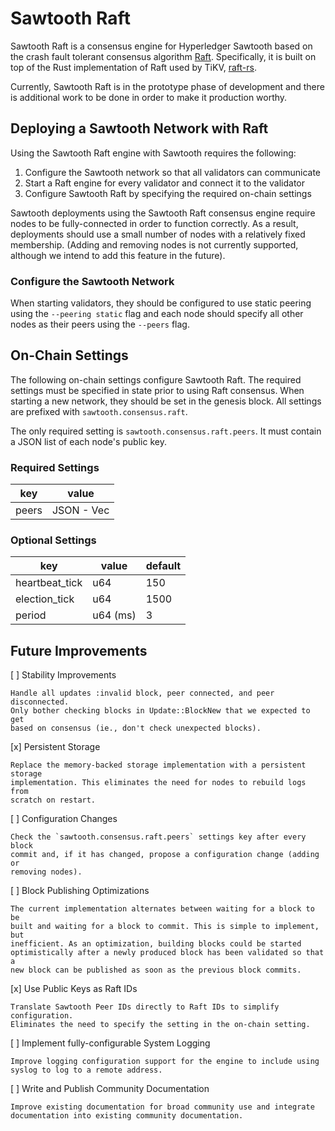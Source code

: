 # Sawtooth Raft

Sawtooth Raft is a consensus engine for Hyperledger Sawtooth based on the crash
fault tolerant consensus algorithm [Raft](http://raft.github.io/).
Specifically, it is built on top of the Rust implementation of Raft used by
TiKV, [raft-rs](https://github.com/pingcap/raft-rs).

Currently, Sawtooth Raft is in the prototype phase of development and there is
additional work to be done in order to make it production worthy.

## Deploying a Sawtooth Network with Raft

Using the Sawtooth Raft engine with Sawtooth requires the following:

1. Configure the Sawtooth network so that all validators can communicate
2. Start a Raft engine for every validator and connect it to the validator
3. Configure Sawtooth Raft by specifying the required on-chain settings

Sawtooth deployments using the Sawtooth Raft consensus engine require nodes to
be fully-connected in order to function correctly. As a result, deployments
should use a small number of nodes with a relatively fixed membership. (Adding
and removing nodes is not currently supported, although we intend to add this
feature in the future).

### Configure the Sawtooth Network

When starting validators, they should be configured to use static peering using
the `--peering static` flag and each node should specify all other nodes as
their peers using the `--peers` flag.

## On-Chain Settings

The following on-chain settings configure Sawtooth Raft. The required settings
must be specified in state prior to using Raft consensus. When starting a new
network, they should be set in the genesis block. All settings are prefixed
with `sawtooth.consensus.raft`.

The only required setting is `sawtooth.consensus.raft.peers`. It must contain
a JSON list of each node's public key.

### Required Settings

| key | value |
| --- | --- |
| peers | JSON - Vec<PeerId> |

### Optional Settings

| key | value | default |
| --- | --- | --- |
| heartbeat_tick | u64 | 150 |
| election_tick | u64 | 1500 |
| period | u64 (ms) | 3 |

## Future Improvements

[ ] Stability Improvements

    Handle all updates :invalid block, peer connected, and peer disconnected.
    Only bother checking blocks in Update::BlockNew that we expected to get
    based on consensus (ie., don't check unexpected blocks).

[x] Persistent Storage

    Replace the memory-backed storage implementation with a persistent storage
    implementation. This eliminates the need for nodes to rebuild logs from
    scratch on restart.

[ ] Configuration Changes

    Check the `sawtooth.consensus.raft.peers` settings key after every block
    commit and, if it has changed, propose a configuration change (adding or
    removing nodes).

[ ] Block Publishing Optimizations

    The current implementation alternates between waiting for a block to be
    built and waiting for a block to commit. This is simple to implement, but
    inefficient. As an optimization, building blocks could be started
    optimistically after a newly produced block has been validated so that a
    new block can be published as soon as the previous block commits.

[x] Use Public Keys as Raft IDs

    Translate Sawtooth Peer IDs directly to Raft IDs to simplify configuration.
    Eliminates the need to specify the setting in the on-chain setting.

[ ] Implement fully-configurable System Logging

    Improve logging configuration support for the engine to include using
    syslog to log to a remote address.

[ ] Write and Publish Community Documentation

    Improve existing documentation for broad community use and integrate
    documentation into existing community documentation.
